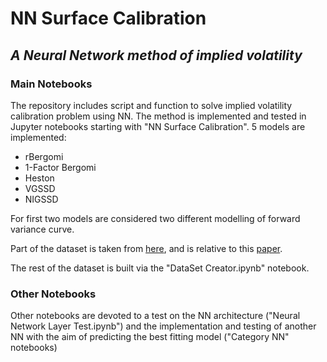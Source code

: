 # NN Surface Calibration
## _A Neural Network method of implied volatility_

### Main Notebooks
The repository includes script and function to solve implied volatility calibration problem using NN. The method is implemented and tested in Jupyter notebooks starting with "NN Surface Calibration". 5 models are implemented:
- rBergomi
- 1-Factor Bergomi
- Heston
- VGSSD
- NIGSSD

For first two models are considered two different modelling of forward variance curve.

Part of the dataset is taken from [here](https://github.com/amuguruza/NN-StochVol-Calibrations/tree/master/Data), and is relative to this [paper](https://papers.ssrn.com/sol3/papers.cfm?abstract_id=3322085).

The rest of the dataset is built via the "DataSet Creator.ipynb" notebook.

### Other Notebooks

Other notebooks are devoted to a test on the NN architecture ("Neural Network Layer Test.ipynb") and the implementation and testing of another NN with the aim of predicting the best fitting model ("Category NN" notebooks)